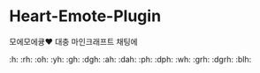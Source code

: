 # Heart-Emote-Plugin
모에모에큥❤
대충 마인크래프트 채팅에



:h:
:rh:
:oh:
:yh:
:gh:
:dgh:
:ah:
:dah:
:ph:
:dph:
:wh:
:grh:
:dgrh:
:blh:
